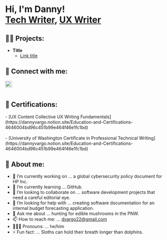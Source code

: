 <h1>Hi, I'm Danny! <br/><a href="https://github.com/dvargo22">Tech Writer</a>, <a href="https://www.linkedin.com/in/danny-vargo-/"> UX Writer</a> 

<h2>👨‍💻 Projects:</h2>

- <b>Title </b>
  - [Link title](https://github.com/dvargo22/dvargo22)


<h2> 🤳 Connect with me:</h2>

[<img align="left" alt="DannyVargo | LinkedIn" width="22px" src="https://cdn.jsdelivr.net/npm/simple-icons@v3/icons/linkedin.svg" />][linkedin]

[linkedin]: https://www.linkedin.com/in/danny-vargo-/ 
<br/><br/>

<h2> 📜 Certifications:</h2>
- [UX Content Collective UX Writing Fundamentals](https://dannyvargo.notion.site/Education-and-Certifications-4646004bd96c451b99e464f46e1fc1bd) <br/><br/>
- [University of Washington Certificate in Professional Technical Writing](https://dannyvargo.notion.site/Education-and-Certifications-4646004bd96c451b99e464f46e1fc1bd)

<h2> 👀 About me:</h2>

- 🔭 I’m currently working on ... a global cybersecurity policy document for HP Inc. 
- 🌱 I’m currently learning ... GitHub. 
- 👯 I’m looking to collaborate on ... software development projects that need a careful editorial eye. 
- 🤔 I’m looking for help with ... creating software documentation for an internal budget forecasting application. 
- 💬 Ask me about ... hunting for edible mushrooms in the PNW.
- 📫 How to reach me: ... <dvargo22@gmail.com>
- 🙋🏼‍♂️ Pronouns: ... he/him
- ⚡ Fun fact: ... Sloths can hold their breath longer than dolphins.
